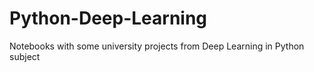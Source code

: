 # Python-Deep-Learning
Notebooks with some university projects from Deep Learning in Python subject
